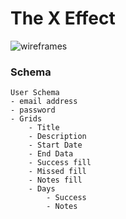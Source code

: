# The X Effect

![wireframes](https://i.imgur.com/7SJRM5o.png)

### Schema

``` 
User Schema
- email address
- password
- Grids
    - Title
    - Description
    - Start Date
    - End Data
    - Success fill
    - Missed fill
    - Notes fill
    - Days
        - Success
        - Notes 
```

